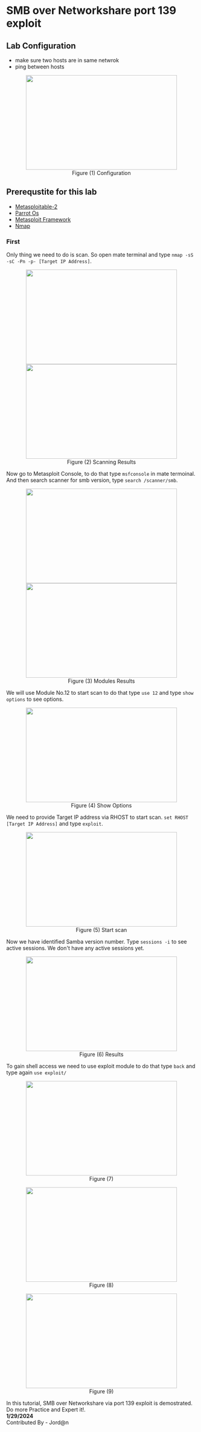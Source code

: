 # SMB over Networkshare port 139 exploit 

## Lab Configuration
- make sure two hosts are in same netwrok
- ping between hosts

<p align="center"><img src="https://github.com/AungZayMyo/Ethical-Hacking/assets/154745254/62573a00-bf13-4f36-bd0d-ee0203f6b71f" width="400px" height="250px"><br>Figure (1) Configuration</p>

## Prerequstite for this lab
- [Metasploitable-2]()
- [Parrot Os]()
- [Metasploit Framework]()
- [Nmap](https://www.nmap.org)

### First
Only thing we need to do is scan. So open mate terminal and type ``` nmap -sS -sC -Pn -p- [Target IP Address] ```.
<p align="center"><img src="https://github.com/AungZayMyo/Ethical-Hacking/assets/154745254/a2248acd-0021-431b-9646-9816d1d016f5" width="400px" height="250px"><img src="https://github.com/AungZayMyo/Ethical-Hacking/assets/154745254/7507a6c3-4284-4843-90c5-a3007f6a3dd1" width="400px" height="250px"><br>Figure (2) Scanning Results</p>

Now go to Metasploit Console, to do that type ``` msfconsole ``` in mate termoinal. And then search scanner for smb version, type ``` search /scanner/smb ```.
<p align="center"><img src="https://github.com/AungZayMyo/Ethical-Hacking/assets/154745254/1f9dc0e2-a57a-4ba4-9816-dcbfc82b2ccb" width="400px" height="250px"><img src="https://github.com/AungZayMyo/Ethical-Hacking/assets/154745254/e0683b6b-33d4-453a-956c-6bca981ba9d6" width="400px" height="250px"><br>Figure (3) Modules Results</p>

We will use Module No.12 to start scan to do that type ``` use 12 ``` and type ``` show options ``` to see options.
<p align="center"><img src="https://github.com/AungZayMyo/Ethical-Hacking/assets/154745254/1813ca5a-d392-4ca9-a943-059af575ee8d" width="400px" height="250px"><br>Figure (4) Show Options</p>

We need to provide Target IP address via RHOST to start scan. ``` set RHOST [Target IP Address] ``` and type ``` exploit ```.
<p align="center"><img src="https://github.com/AungZayMyo/Ethical-Hacking/assets/154745254/f99dcffb-f1d8-40b0-97ea-ef9aecdda347" width="400px" height="250px"><br>Figure (5) Start scan</p>

Now we have identified Samba version number. Type ``` sessions -i ``` to see active sessions. We don't have any active sessions yet.
<p align="center"><img src="https://github.com/AungZayMyo/Ethical-Hacking/assets/154745254/7b1e56ca-9054-4a5b-b91e-9e6ee041533d" width="400px" height="250px"><br>Figure (6) Results</p>

To gain shell access we need to use exploit module to do that type ``` back ``` and type again ``` use exploit/ ```
<p align="center"><img src="https://github.com/AungZayMyo/Ethical-Hacking/assets/154745254/bd4ab13d-cc2c-42d8-b35d-9c33e321b09d" width="400px" height="250px"><br>Figure (7)</p>
<p align="center"><img src="https://github.com/AungZayMyo/Ethical-Hacking/assets/154745254/472d1862-898b-4df3-9919-b3cd3d0d8a57" width="400px" height="250px"><br>Figure (8)</p>
<p align="center"><img src="https://github.com/AungZayMyo/Ethical-Hacking/assets/154745254/f77cfd59-7bb2-4bfb-8b31-4c668fab4626" width="400px" height="250px"><br>Figure (9)</p>

In this tutorial, SMB over Networkshare via port 139 exploit is demostrated. Do more Practice and Expert it!. <br>
**1/29/2024** <br>
Contributed By - Jord@n
